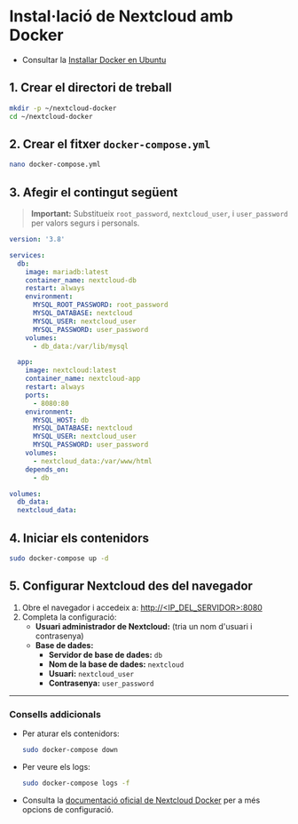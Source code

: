 # Instal·lació de Nextcloud amb Docker

- Consultar la [Installar Docker en Ubuntu](Docker_Ubuntu_24-04.md)
## 1. Crear el directori de treball

```bash
mkdir -p ~/nextcloud-docker
cd ~/nextcloud-docker
```

## 2. Crear el fitxer `docker-compose.yml`

```bash
nano docker-compose.yml
```

## 3. Afegir el contingut següent

> **Important:** Substitueix `root_password`, `nextcloud_user`, i `user_password` per valors segurs i personals.

```yaml
version: '3.8'

services:
  db:
    image: mariadb:latest
    container_name: nextcloud-db
    restart: always
    environment:
      MYSQL_ROOT_PASSWORD: root_password
      MYSQL_DATABASE: nextcloud
      MYSQL_USER: nextcloud_user
      MYSQL_PASSWORD: user_password
    volumes:
      - db_data:/var/lib/mysql

  app:
    image: nextcloud:latest
    container_name: nextcloud-app
    restart: always
    ports:
      - 8080:80
    environment:
      MYSQL_HOST: db
      MYSQL_DATABASE: nextcloud
      MYSQL_USER: nextcloud_user
      MYSQL_PASSWORD: user_password
    volumes:
      - nextcloud_data:/var/www/html
    depends_on:
      - db

volumes:
  db_data:
  nextcloud_data:
```

## 4. Iniciar els contenidors

```bash
sudo docker-compose up -d
```

## 5. Configurar Nextcloud des del navegador

1. Obre el navegador i accedeix a: [http://<IP_DEL_SERVIDOR>:8080](http://<IP_DEL_SERVIDOR>:8080)
2. Completa la configuració:
    - **Usuari administrador de Nextcloud:** (tria un nom d'usuari i contrasenya)
    - **Base de dades:**
        - **Servidor de base de dades:** `db`
        - **Nom de la base de dades:** `nextcloud`
        - **Usuari:** `nextcloud_user`
        - **Contrasenya:** `user_password`

---

### Consells addicionals

- Per aturar els contenidors:
  ```bash
  sudo docker-compose down
  ```
- Per veure els logs:
  ```bash
  sudo docker-compose logs -f
  ```
- Consulta la [documentació oficial de Nextcloud Docker](https://hub.docker.com/_/nextcloud) per a més opcions de configuració.